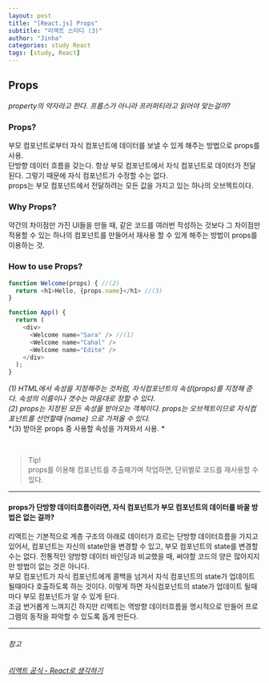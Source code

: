 ```yaml
---
layout: post
title: "[React.js] Props"
subtitle: "리액트 스터디 (3)"
author: "Jinha"
categories: study React
tags: [study, React]
---
```


## Props
*property의 약자라고 한다. 프롭스가 아니라 프러퍼티라고 읽어야 맞는걸까?*

### Props?
부모 컴포넌트로부터 자식 컴포넌트에 데이터를 보낼 수 있게 해주는 방법으로 props를 사용.  
단방향 데이터 흐름을 갖는다. 항상 부모 컴포넌트에서 자식 컴포넌트로 데이터가 전달된다. 그렇기 때문에 자식 컴포넌트가 수정할 수는 없다.    
props는 부모 컴포넌트에서 전달하려는 모든 값을 가지고 있는 하나의 오브젝트이다.

### Why Props?
약간의 차이점만 가진 UI들을 만들 때, 같은 코드를 여러번 작성하는 것보다 그 차이점만 적용할 수 있는 하나의 컴포넌트를 만들어서 재사용 할 수 있게 해주는 방법이 props를 이용하는 것.     

### How to use Props?

```javascript
function Welcome(props) { //(2)
  return <h1>Hello, {props.name}</h1> //(3)
}

function App() {
  return (
    <div>
      <Welcome name="Sara" /> //(1)
      <Welcome name="Cahal" />
      <Welcome name="Edite" />
    </div>
  );
}
```

*(1) HTML에서 속성을 지정해주는 것처럼, 자식컴포넌트의 속성(props)를 지정해 준다. 속성의 이름이나 갯수는 마음대로 정할 수 있다.*  
*(2) props는 지정된 모든 속성을 받아오는 객체이다. props는 오브젝트이므로 자식컴포넌트를 선언할때 {name} 으로 가져올 수 있다.*  
*(3) 받아온 props 중 사용할 속성을 가져와서 사용. *

<br />

> Tip!  
> props를 이용해 컴포넌트를 추출해가며 작업하면, 단위별로 코드를 재사용할 수 있다.


***

#### props가 단방향 데이터흐름이라면, 자식 컴포넌트가 부모 컴포넌트의 데이터를 바꿀 방법은 없는 걸까?

리액트는 기본적으로 계층 구조의 아래로 데이터가 흐르는 단방향 데이터흐름을 가지고 있어서, 컴포넌트는 자신의 state만을 변경할 수 있고, 부모 컴포넌트의 state를 변경할 수는 없다.
전통적인 양방향 데이터 바인딩과 비교했을 때, 써야할 코드의 양은 많아지지만 방법이 없는 것은 아니다.   
부모 컴포넌트가 자식 컴포넌트에게 콜백을 넘겨서 자식 컴포넌트의 state가 업데이트 될때마다 호출하도록 하는 것이다. 이렇게 하면 자식컴포넌트의 state가 업데이트 될때 마다 부모 컴포넌트가 알 수 있게 된다.   
조금 번거롭게 느껴지긴 하지만 리액트는 역방향 데이터흐름을 명시적으로 만들어 프로그램의 동작을 파악할 수 있도록 돕게 만든다.   

***

###### 참고
*[리액트 공식 - React로 생각하기](https://ko.reactjs.org/docs/thinking-in-react.html#step-5-add-inverse-data-flow)*
